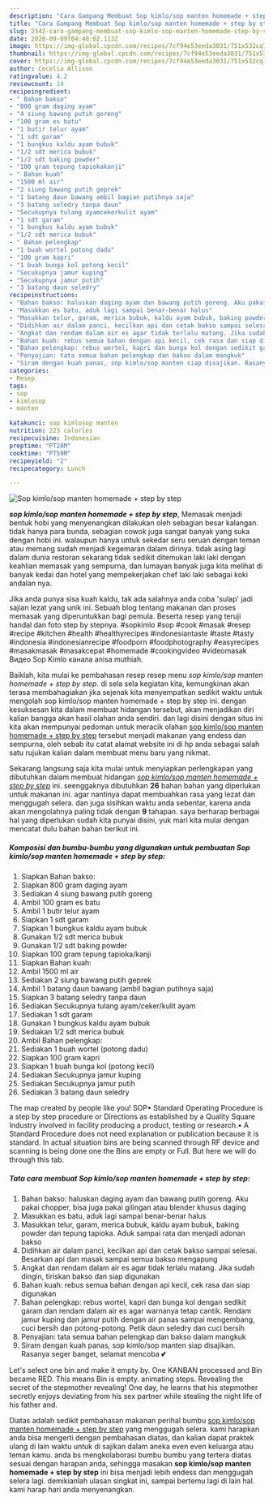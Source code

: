 ```yaml
---
description: "Cara Gampang Membuat Sop kimlo/sop manten homemade + step by step, Enak Banget"
title: "Cara Gampang Membuat Sop kimlo/sop manten homemade + step by step, Enak Banget"
slug: 2542-cara-gampang-membuat-sop-kimlo-sop-manten-homemade-step-by-step-enak-banget
date: 2020-09-09T04:40:02.113Z
image: https://img-global.cpcdn.com/recipes/7cf94e53eeda3031/751x532cq70/sop-kimlosop-manten-homemade-step-by-step-foto-resep-utama.jpg
thumbnail: https://img-global.cpcdn.com/recipes/7cf94e53eeda3031/751x532cq70/sop-kimlosop-manten-homemade-step-by-step-foto-resep-utama.jpg
cover: https://img-global.cpcdn.com/recipes/7cf94e53eeda3031/751x532cq70/sop-kimlosop-manten-homemade-step-by-step-foto-resep-utama.jpg
author: Cecelia Allison
ratingvalue: 4.2
reviewcount: 14
recipeingredient:
- " Bahan bakso"
- "800 gram daging ayam"
- "4 siung bawang putih goreng"
- "100 gram es batu"
- "1 butir telur ayam"
- "1 sdt garam"
- "1 bungkus kaldu ayam bubuk"
- "1/2 sdt merica bubuk"
- "1/2 sdt baking powder"
- "100 gram tepung tapiokakanji"
- " Bahan kuah"
- "1500 ml air"
- "2 siung bawang putih geprek"
- "1 batang daun bawang ambil bagian putihnya saja"
- "3 batang seledry tanpa daun"
- "Secukupnya tulang ayamcekerkulit ayam"
- "1 sdt garam"
- "1 bungkus kaldu ayam bubuk"
- "1/2 sdt merica bubuk"
- " Bahan pelengkap"
- "1 buah wortel potong dadu"
- "100 gram kapri"
- "1 buah bunga kol potong kecil"
- "Secukupnya jamur kuping"
- "Secukupnya jamur putih"
- "3 batang daun seledry"
recipeinstructions:
- "Bahan bakso: haluskan daging ayam dan bawang putih goreng. Aku pakai chopper, bisa juga pakai gilingan atau blender khusus daging"
- "Masukkan es batu, aduk lagi sampai benar-benar halus"
- "Masukkan telur, garam, merica bubuk, kaldu ayam bubuk, baking powder dan tepung tapioka. Aduk sampai rata dan menjadi adonan bakso"
- "Didihkan air dalam panci, kecilkan api dan cetak bakso sampai selesai. Besarkan api dan masak sampai semua bakso mengapung"
- "Angkat dan rendam dalam air es agar tidak terlalu matang. Jika sudah dingin, tiriskan bakso dan siap digunakan"
- "Bahan kuah: rebus semua bahan dengan api kecil, cek rasa dan siap digunakan"
- "Bahan pelengkap: rebus wortel, kapri dan bunga kol dengan sedikit garam dan rendam dalam air es agar warnanya tetap cantik. Rendam jamur kuping dan jamur putih dengan air panas sampai mengembang, cuci bersih dan potong-potong. Petik daun seledry dan cuci bersih"
- "Penyajian: tata semua bahan pelengkap dan bakso dalam mangkuk"
- "Siram dengan kuah panas, sop kimlo/sop manten siap disajikan. Rasanya seger banget, selamat mencoba 💕"
categories:
- Resep
tags:
- sop
- kimlosop
- manten

katakunci: sop kimlosop manten 
nutrition: 223 calories
recipecuisine: Indonesian
preptime: "PT28M"
cooktime: "PT59M"
recipeyield: "2"
recipecategory: Lunch

---
```



![Sop kimlo/sop manten homemade + step by step](https://img-global.cpcdn.com/recipes/7cf94e53eeda3031/751x532cq70/sop-kimlosop-manten-homemade-step-by-step-foto-resep-utama.jpg)

<b><i>sop kimlo/sop manten homemade + step by step</i></b>, Memasak menjadi bentuk hobi yang menyenangkan dilakukan oleh sebagian besar kalangan. tidak hanya para bunda, sebagian cowok juga sangat banyak yang suka dengan hobi ini. walaupun hanya untuk sekedar seru seruan dengan teman atau memang sudah menjadi kegemaran dalam dirinya. tidak asing lagi dalam dunia restoran sekarang tidak sedikit ditemukan laki laki dengan keahlian memasak yang sempurna, dan lumayan banyak juga kita melihat di banyak kedai dan hotel yang mempekerjakan chef laki laki sebagai koki andalan nya.

Jika anda punya sisa kuah kaldu, tak ada salahnya anda coba &#39;sulap&#39; jadi sajian lezat yang unik ini. Sebuah blog tentang makanan dan proses memasak yang diperuntukkan bagi pemula. Beserta resep yang teruji handal dan foto step by stepnya. #sopkimlo #sop #cook #masak #resep #recipe #kitchen #health #healthyrecipes #indonesiantaste #taste #tasty #indonesia #indonesianrecipe #foodporn #foodphotography #easyrecipes #masakmasak #masakcepat #homemade #cookingvideo #videomasak Видео Sop Kimlo канала anisa muthiah.

Baiklah, kita mulai ke pembahasan resep resep menu <i>sop kimlo/sop manten homemade + step by step</i>. di sela sela kegiatan kita, kemungkinan akan terasa membahagiakan jika sejenak kita menyempatkan sedikit waktu untuk mengolah sop kimlo/sop manten homemade + step by step ini. dengan kesuksesan kita dalam membuat hidangan tersebut, akan menjadikan diri kalian bangga akan hasil olahan anda sendiri. dan lagi disini dengan situs ini kita akan mempunyai pedoman untuk meracik olahan <u>sop kimlo/sop manten homemade + step by step</u> tersebut menjadi makanan yang endess dan sempurna, oleh sebab itu catat alamat website ini di hp anda sebagai salah satu rujukan kalian dalam membuat menu baru yang nikmat.


Sekarang langsung saja kita mulai untuk menyiapkan perlengkapan yang dibutuhkan dalam membuat hidangan <u><i>sop kimlo/sop manten homemade + step by step</i></u> ini. seenggaknya dibutuhkan <b>26</b> bahan bahan yang diperlukan untuk makanan ini. agar nantinya dapat membuahkan rasa yang lezat dan menggugah selera. dan juga sisihkan waktu anda sebentar, karena anda akan mengolahnya paling tidak dengan <b>9</b> tahapan. saya berharap berbagai hal yang diperlukan sudah kita punyai disini, yuk mari kita mulai dengan mencatat dulu bahan bahan berikut ini.

<!--inarticleads1-->

##### Komposisi dan bumbu-bumbu yang digunakan untuk pembuatan Sop kimlo/sop manten homemade + step by step:

1. Siapkan  Bahan bakso:
1. Siapkan 800 gram daging ayam
1. Sediakan 4 siung bawang putih goreng
1. Ambil 100 gram es batu
1. Ambil 1 butir telur ayam
1. Siapkan 1 sdt garam
1. Siapkan 1 bungkus kaldu ayam bubuk
1. Gunakan 1/2 sdt merica bubuk
1. Gunakan 1/2 sdt baking powder
1. Siapkan 100 gram tepung tapioka/kanji
1. Siapkan  Bahan kuah:
1. Ambil 1500 ml air
1. Sediakan 2 siung bawang putih geprek
1. Ambil 1 batang daun bawang (ambil bagian putihnya saja)
1. Siapkan 3 batang seledry tanpa daun
1. Sediakan Secukupnya tulang ayam/ceker/kulit ayam
1. Sediakan 1 sdt garam
1. Gunakan 1 bungkus kaldu ayam bubuk
1. Sediakan 1/2 sdt merica bubuk
1. Ambil  Bahan pelengkap:
1. Sediakan 1 buah wortel (potong dadu)
1. Siapkan 100 gram kapri
1. Siapkan 1 buah bunga kol (potong kecil)
1. Sediakan Secukupnya jamur kuping
1. Sediakan Secukupnya jamur putih
1. Sediakan 3 batang daun seledry


The map created by people like you! SOP• Standard Operating Procedure is a step by step procedure or Directions as established by a Quality Square Industry involved in facility producing a product, testing or research.• A Standard Procedure does not need explanation or publication because it is standard. In actual situation bins are being scanned through RF device and scanning is being done one the Bins are empty or Full. But here we will do through this tab. 

<!--inarticleads2-->

##### Tata cara membuat Sop kimlo/sop manten homemade + step by step:

1. Bahan bakso: haluskan daging ayam dan bawang putih goreng. Aku pakai chopper, bisa juga pakai gilingan atau blender khusus daging
1. Masukkan es batu, aduk lagi sampai benar-benar halus
1. Masukkan telur, garam, merica bubuk, kaldu ayam bubuk, baking powder dan tepung tapioka. Aduk sampai rata dan menjadi adonan bakso
1. Didihkan air dalam panci, kecilkan api dan cetak bakso sampai selesai. Besarkan api dan masak sampai semua bakso mengapung
1. Angkat dan rendam dalam air es agar tidak terlalu matang. Jika sudah dingin, tiriskan bakso dan siap digunakan
1. Bahan kuah: rebus semua bahan dengan api kecil, cek rasa dan siap digunakan
1. Bahan pelengkap: rebus wortel, kapri dan bunga kol dengan sedikit garam dan rendam dalam air es agar warnanya tetap cantik. Rendam jamur kuping dan jamur putih dengan air panas sampai mengembang, cuci bersih dan potong-potong. Petik daun seledry dan cuci bersih
1. Penyajian: tata semua bahan pelengkap dan bakso dalam mangkuk
1. Siram dengan kuah panas, sop kimlo/sop manten siap disajikan. Rasanya seger banget, selamat mencoba 💕


Let&#39;s select one bin and make it empty by. One KANBAN processed and Bin became RED. This means Bin is empty. animating steps. Revealing the secret of the stepmother revealing! One day, he learns that his stepmother secretly enjoys deviating from his sex partner while stealing the night life of his father and. 

Diatas adalah sedikit pembahasan makanan perihal bumbu <u>sop kimlo/sop manten homemade + step by step</u> yang menggugah selera. kami harapkan anda bisa mengerti dengan pembahasan diatas, dan kalian dapat praktek ulang di lain waktu untuk di sajikan dalam aneka even even keluarga atau teman kamu. anda bs mengkolaborasi bumbu bumbu yang tertera diatas sesuai dengan harapan anda, sehingga masakan <b>sop kimlo/sop manten homemade + step by step</b> ini bisa menjadi lebih endess dan menggugah selera lagi. demikianlah ulasan singkat ini, sampai bertemu lagi di lain hal. kami harap hari anda menyenangkan.
